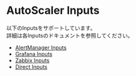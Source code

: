 # AutoScaler Inputs

以下のInputsをサポートしています。  
詳細は各Inputsのドキュメントを参照してください。

- [AlertManager Inputs](./alertmanager)
- [Grafana Inputs](./grafana)
- [Zabbix Inputs](./zabbix)
- [Direct Inputs](./direct)